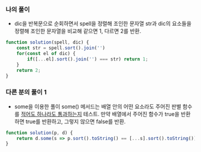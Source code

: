 ### 나의 풀이

- dic을 반복문으로 순회하면서 spell을 정렬해 조인한 문자열 str과 dic의 요소들을 정렬해 조인한 문자열을 비교해 같으면 1, 다르면 2를 반환.

```js
function solution(spell, dic) {
    const str = spell.sort().join('')
    for(const el of dic) {
        if([...el].sort().join('') === str) return 1;
    }
    return 2;
}
```

### 다른 분의 풀이 1 

- some을 이용한 풀이
    some() 메서드는 배열 안의 어떤 요소라도 주어진 판별 함수를 <u>적어도 하나라도 통과하는지</u> 테스트.
    만약 배열에서 주어진 함수가 true을 반환하면 true를 반환하고, 그렇지 않으면 false를 반환.

```js
function solution(p, d) {
    return d.some(s => p.sort().toString() == [...s].sort().toString()) ? 1 : 2;
}
```